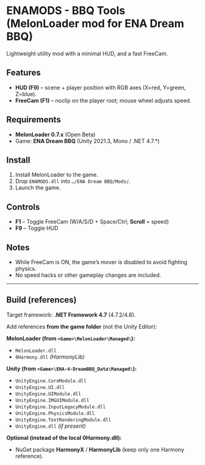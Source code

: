 # ENAMODS - BBQ Tools (MelonLoader mod for **ENA Dream BBQ**)

Lightweight utility mod with a minimal HUD, and a fast FreeCam.

## Features
- **HUD (F9)** – scene + player position with RGB axes (X=red, Y=green, Z=blue).
- **FreeCam (F1)** – noclip on the player root; mouse wheel adjusts speed.

## Requirements
- **MelonLoader 0.7.x** (Open Beta)  
- Game: **ENA Dream BBQ** (Unity 2021.3, Mono / .NET 4.7.*)

## Install
1. Install MelonLoader to the game.
2. Drop `ENAMODS.dll` into `…/ENA Dream BBQ/Mods/`.
3. Launch the game.

## Controls
- **F1** – Toggle FreeCam (W/A/S/D + Space/Ctrl; **Scroll** = speed)
- **F9** – Toggle HUD

## Notes
- While FreeCam is ON, the game’s mover is disabled to avoid fighting physics.
- No speed hacks or other gameplay changes are included.

---

## Build (references)

Target framework: **.NET Framework 4.7** (4.7.2/4.8).  

Add references **from the game folder** (not the Unity Editor):

**MelonLoader (from `<Game>\MelonLoader\Managed\`):**
- `MelonLoader.dll`
- `0Harmony.dll` *(HarmonyLib)*

**Unity (from `<Game>\ENA-4-DreamBBQ_Data\Managed\`):**
- `UnityEngine.CoreModule.dll`
- `UnityEngine.UI.dll`
- `UnityEngine.UIModule.dll`
- `UnityEngine.IMGUIModule.dll`
- `UnityEngine.InputLegacyModule.dll`
- `UnityEngine.PhysicsModule.dll`
- `UnityEngine.TextRenderingModule.dll`
- `UnityEngine.dll` *(if present)*

**Optional (instead of the local 0Harmony.dll):**
- NuGet package **HarmonyX** / **HarmonyLib** (keep only one Harmony reference).
